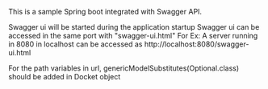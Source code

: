 This is a sample Spring boot integrated with Swagger API.

Swagger ui will be started during the application startup
Swagger ui can be accessed in the same port with "swagger-ui.html"
 For Ex: A server running in 8080 in localhost can be accessed as http://localhost:8080/swagger-ui.html

For the path variables in url, genericModelSubstitutes(Optional.class) should be added in Docket object